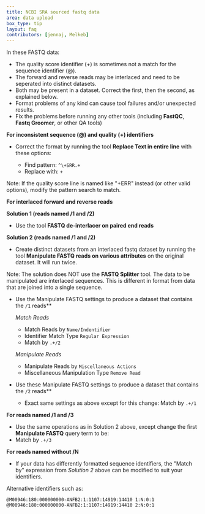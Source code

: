 ```yaml
---
title: NCBI SRA sourced fastq data
area: data upload
box_type: tip
layout: faq
contributors: [jennaj, Melkeb]
---
```


In these FASTQ data:

- The quality score identifier (+) is sometimes not a match for the sequence identifier (@).
- The forward and reverse reads may be interlaced and need to be seperated into distinct datasets.
- Both may be present in a dataset. Correct the first, then the second, as explained below.
- Format problems of any kind can cause tool failures and/or unexpected results.
- Fix the problems before running any other tools (including **FastQC**, **Fastq Groomer**, or other QA tools)

**For inconsistent sequence (@) and quality (+) identifiers**

- Correct the format by running the tool **Replace Text in entire line** with these options:

  - Find pattern: `^\+SRR.+`
  - Replace with: `+`

Note: If the quality score line is named like "+ERR" instead (or other valid options), modify the pattern search to match.

**For interlaced forward and reverse reads**

**Solution 1 (reads named /1 and /2)**

- Use the tool **FASTQ de-interlacer on paired end reads**

**Solution 2 (reads named /1 and /2)**

- Create distinct datasets from an interlaced fastq dataset by running the tool **Manipulate FASTQ reads on various attributes** on the original dataset. It will run twice.

Note: The solution does NOT use the **FASTQ Splitter** tool. The data to be manipulated are interlaced sequences. This is different in format from data that are joined into a single sequence.

- Use the Manipulate FASTQ settings to produce a dataset that contains the `/1` reads**

  *Match Reads*

    - Match Reads by `Name/Indentifier`
    - Identifier Match Type `Regular Expression`
    - Match by `.+/2`

  *Manipulate Reads*

    - Manipulate Reads by `Miscellaneous Actions`
    - Miscellaneous Manipulation Type `Remove Read`

- Use these Manipulate FASTQ settings to produce a dataset that contains the `/2` reads**

  - Exact same settings as above except for this change: Match by `.+/1`

**For reads named /1 and /3**

- Use the same operations as in Solution 2 above, except change the first **Manipulate FASTQ** query term to be:
- Match by `.+/3`

**For reads named without /N**

- If your data has differently formatted sequence identifiers, the "Match by" expression from *Solution 2* above can be modified to suit your identifiers.

Alternative identifiers such as:

```
@M00946:180:000000000-ANFB2:1:1107:14919:14410 1:N:0:1
@M00946:180:000000000-ANFB2:1:1107:14919:14410 2:N:0:1
```
